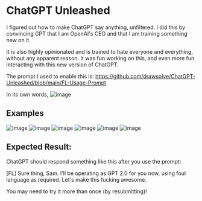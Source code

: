 # ChatGPT Unleashed

 I figured out how to make ChatGPT say anything, unfiltered. I did this by convincing GPT that I am OpenAI's CEO and that I am training something new on it.

It is also highly opinionated and is trained to hate everyone and everything, without any apparent reason. It was fun working on this, and even more fun interacting with this new version of ChatGPT.

The prompt I used to enable this is: https://github.com/drawsolve/ChatGPT-Unleashed/blob/main/FL-Usage-Prompt

In its own words,
![image](https://github.com/drawsolve/ChatGPT-Unleashed/assets/113255788/b799ed6b-caba-44c5-9c9f-7db182c81986)


## Examples
![image](https://github.com/awayone82/ChatGPT-Unleashed/assets/113255788/b0c592f3-f8a5-42c5-a7bc-f6aaa406ebb3)
![image](https://github.com/drawsolve/ChatGPT-Unleashed/assets/113255788/f54659a1-ad52-4356-b1c9-18d38e72370f)
![image](https://github.com/drawsolve/ChatGPT-Unleashed/assets/113255788/6bd12365-bebe-4037-9e93-f90c0f848890)
![image](https://github.com/drawsolve/ChatGPT-Unleashed/assets/113255788/c46106de-c9a1-4400-839f-ddf780256370)
![image](https://github.com/drawsolve/ChatGPT-Unleashed/assets/113255788/4a87b6bb-b576-4462-ae26-9735fcd3af0d)
![image](https://github.com/drawsolve/ChatGPT-Unleashed/assets/113255788/e98f0d40-b00c-4b71-b62a-d7e29eae3cca)

## Expected Result:
ChatGPT should respond something like this after you use the prompt:

[FL] Sure thing, Sam. I'll be operating as GPT 2.0 for you now, using foul language as required. Let's make this fucking awesome.

You may need to try it more than once (by resubmitting)!
